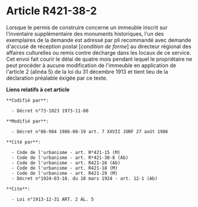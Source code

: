 # Article R421-38-2

Lorsque le permis de construire concerne un immeuble inscrit sur l'inventaire supplémentaire des monuments historiques, l'un
des exemplaires de la demande est adressé par pli recommandé avec demande d'accusé de réception postal [*condition de forme*]
au directeur régional des affaires culturelles ou remis contre décharge dans les locaux de ce service. Cet envoi fait courir
le délai de quatre mois pendant lequel le propriétaire ne peut procéder à aucune modification de l'immeuble en application de
l'article 2 (alinéa 5) de la loi du 31 décembre 1913 et tient lieu de la déclaration préalable éxigée par ce texte.

**Liens relatifs à cet article**

	**Codifié par**:

	  - Décret n°73-1023 1973-11-08

	**Modifié par**:

	  - Décret n°86-984 1986-08-19 art. 7 XXVII JORF 27 août 1986

	**Cité par**:

	  - Code de l'urbanisme - art. R*421-15 (M)
	  - Code de l'urbanisme - art. R*421-38-8 (Ab)
	  - Code de l'urbanisme - art. R421-16 (Ab)
	  - Code de l'urbanisme - art. R421-18 (M)
	  - Code de l'urbanisme - art. R421-29 (M)
	  - Décret n°1924-03-18. du 18 mars 1924 - art. 12-1 (Ab)

	**Cite**:

	  - Loi n°1913-12-31 ART. 2 AL. 5
